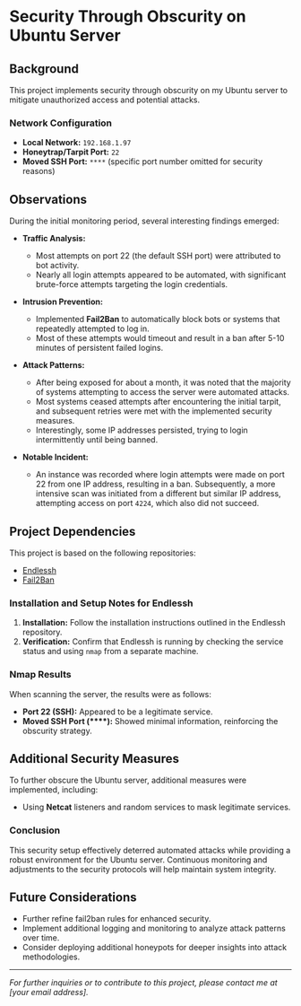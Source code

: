 # Security Through Obscurity on Ubuntu Server

## Background

This project implements security through obscurity on my Ubuntu server to mitigate unauthorized access and potential attacks. 

### Network Configuration
- **Local Network:** `192.168.1.97`
- **Honeytrap/Tarpit Port:** `22`
- **Moved SSH Port:** `****` (specific port number omitted for security reasons)

## Observations

During the initial monitoring period, several interesting findings emerged:

- **Traffic Analysis:** 
  - Most attempts on port 22 (the default SSH port) were attributed to bot activity. 
  - Nearly all login attempts appeared to be automated, with significant brute-force attempts targeting the login credentials.

- **Intrusion Prevention:**
  - Implemented **Fail2Ban** to automatically block bots or systems that repeatedly attempted to log in.
  - Most of these attempts would timeout and result in a ban after 5-10 minutes of persistent failed logins.
  
- **Attack Patterns:**
  - After being exposed for about a month, it was noted that the majority of systems attempting to access the server were automated attacks. 
  - Most systems ceased attempts after encountering the initial tarpit, and subsequent retries were met with the implemented security measures.
  - Interestingly, some IP addresses persisted, trying to login intermittently until being banned.

- **Notable Incident:**
  - An instance was recorded where login attempts were made on port 22 from one IP address, resulting in a ban. Subsequently, a more intensive scan was initiated from a different but similar IP address, attempting access on port `4224`, which also did not succeed.

## Project Dependencies

This project is based on the following repositories:
- [Endlessh](https://github.com/skeeto/endlessh)
- [Fail2Ban](https://github.com/fail2ban/fail2ban)

### Installation and Setup Notes for Endlessh

1. **Installation:** Follow the installation instructions outlined in the Endlessh repository.
2. **Verification:** Confirm that Endlessh is running by checking the service status and using `nmap` from a separate machine.

### Nmap Results

When scanning the server, the results were as follows:

- **Port 22 (SSH):** Appeared to be a legitimate service.
- **Moved SSH Port (****):** Showed minimal information, reinforcing the obscurity strategy.

## Additional Security Measures

To further obscure the Ubuntu server, additional measures were implemented, including:
- Using **Netcat** listeners and random services to mask legitimate services.
  
### Conclusion

This security setup effectively deterred automated attacks while providing a robust environment for the Ubuntu server. Continuous monitoring and adjustments to the security protocols will help maintain system integrity.

## Future Considerations

- Further refine fail2ban rules for enhanced security.
- Implement additional logging and monitoring to analyze attack patterns over time.
- Consider deploying additional honeypots for deeper insights into attack methodologies.

---

*For further inquiries or to contribute to this project, please contact me at [your email address].*
